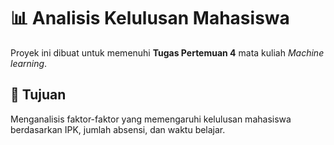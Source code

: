 # 📊 Analisis Kelulusan Mahasiswa

Proyek ini dibuat untuk memenuhi **Tugas Pertemuan 4** mata kuliah *Machine learning*.

## 🎯 Tujuan
Menganalisis faktor-faktor yang memengaruhi kelulusan mahasiswa berdasarkan IPK, jumlah absensi, dan waktu belajar.
